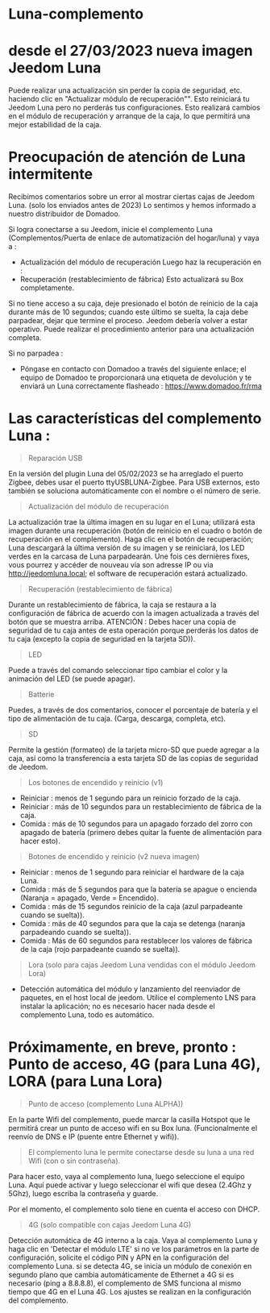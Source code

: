 # Luna-complemento

# desde el 27/03/2023 nueva imagen Jeedom Luna
Puede realizar una actualización sin perder la copia de seguridad, etc. haciendo clic en "Actualizar módulo de recuperación"". Esto reiniciará tu Jeedom Luna pero no perderás tus configuraciones. Esto realizará cambios en el módulo de recuperación y arranque de la caja, lo que permitirá una mejor estabilidad de la caja.

# Preocupación de atención de Luna intermitente

Recibimos comentarios sobre un error al mostrar ciertas cajas de Jeedom Luna. (solo los enviados antes de 2023)
Lo sentimos y hemos informado a nuestro distribuidor de Domadoo.

Si logra conectarse a su Jeedom, inicie el complemento Luna (Complementos/Puerta de enlace de automatización del hogar/luna) y vaya a : 
  - Actualización del módulo de recuperación
Luego haz la recuperación en :
  - Recuperación (restablecimiento de fábrica)
Esto actualizará su Box completamente.

Si no tiene acceso a su caja, deje presionado el botón de reinicio de la caja durante más de 10 segundos; cuando este último se suelta, la caja debe parpadear, dejar que termine el proceso. Jeedom debería volver a estar operativo. Puede realizar el procedimiento anterior para una actualización completa.

Si no parpadea : 
 - Póngase en contacto con Domadoo a través del siguiente enlace; el equipo de Domadoo te proporcionará una etiqueta de devolución y te enviará un Luna correctamente flasheado :
https://www.domadoo.fr/rma

# Las características del complemento Luna :

> Reparación USB

En la versión del plugin Luna del 05/02/2023 se ha arreglado el puerto Zigbee, debes usar el puerto ttyUSBLUNA-Zigbee.
Para USB externos, esto también se soluciona automáticamente con el nombre o el número de serie.

> Actualización del módulo de recuperación

La actualización trae la última imagen en su lugar en el Luna; utilizará esta imagen durante una recuperación (botón de reinicio en el cuadro o botón de recuperación en el complemento).
Haga clic en el botón de recuperación; Luna descargará la última versión de su imagen y se reiniciará, los LED verdes en la carcasa de Luna parpadearán. 
Une fois ces dernières fixes, vous pourrez y accéder de nouveau via son adresse IP ou via http://jeedomluna.local; el software de recuperación estará actualizado.

> Recuperación (restablecimiento de fábrica)

Durante un restablecimiento de fábrica, la caja se restaura a la configuración de fábrica de acuerdo con la imagen actualizada a través del botón que se muestra arriba. 
ATENCIÓN : Debes hacer una copia de seguridad de tu caja antes de esta operación porque perderás los datos de tu caja (excepto la copia de seguridad en la tarjeta SD)).

> LED

Puede a través del comando seleccionar tipo cambiar el color y la animación del LED (se puede apagar).

> Batterie

Puedes, a través de dos comentarios, conocer el porcentaje de batería y el tipo de alimentación de tu caja. (Carga, descarga, completa, etc).

> SD

Permite la gestión (formateo) de la tarjeta micro-SD que puede agregar a la caja, así como la transferencia a esta tarjeta SD de las copias de seguridad de Jeedom.

> Los botones de encendido y reinicio (v1)

- Reiniciar : menos de 1 segundo para un reinicio forzado de la caja.
- Reiniciar : más de 10 segundos para un restablecimiento de fábrica de la caja.
- Comida : más de 10 segundos para un apagado forzado del zorro con apagado de batería (primero debes quitar la fuente de alimentación para hacer esto).

> Botones de encendido y reinicio (v2 nueva imagen)

- Reiniciar : menos de 1 segundo para reiniciar el hardware de la caja Luna.
- Comida : más de 5 segundos para que la batería se apague o encienda (Naranja = apagado, Verde = Encendido).
- Comida : más de 15 segundos reinicio de la caja (azul parpadeante cuando se suelta)).
- Comida : más de 40 segundos para que la caja se detenga (naranja parpadeando cuando se suelta)).
- Comida : Más de 60 segundos para restablecer los valores de fábrica de la caja (rojo parpadeante cuando se suelta)).

> Lora (solo para cajas Jeedom Luna vendidas con el módulo Jeedom Lora)

- Detección automática del módulo y lanzamiento del reenviador de paquetes, en el host local de jeedom. Utilice el complemento LNS para instalar la aplicación; no es necesario hacer nada desde el complemento Luna, todo es automático.

# Próximamente, en breve, pronto : Punto de acceso, 4G (para Luna 4G), LORA (para Luna Lora)

> Punto de acceso (complemento Luna ALPHA))

En la parte Wifi del complemento, puede marcar la casilla Hotspot que le permitirá crear un punto de acceso wifi en su Box luna. (Funcionalmente el reenvío de DNS e IP (puente entre Ethernet y wifi)).

> El complemento luna le permite conectarse desde su luna a una red Wifi (con o sin contraseña).

Para hacer esto, vaya al complemento luna, luego seleccione el equipo Luna. Aquí puede activar y luego seleccionar el wifi que desea (2.4Ghz y 5Ghz), luego escriba la contraseña y guarde.

Por el momento, el complemento solo tiene en cuenta el acceso con DHCP.

> 4G (solo compatible con cajas Jeedom Luna 4G)

Detección automática de 4G interno a la caja. Vaya al complemento Luna y haga clic en 'Detectar el módulo LTE' si no ve los parámetros en la parte de configuración, solicite el código PIN y APN en la configuración del complemento Luna.
si se detecta 4G, se inicia un módulo de conexión en segundo plano que cambia automáticamente de Ethernet a 4G si es necesario (ping a 8.8.8.8), el complemento de SMS funciona al mismo tiempo que 4G en el Luna 4G.
Los ajustes se realizan en la configuración del complemento.
